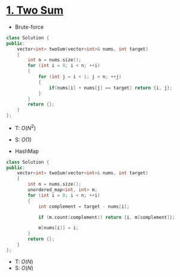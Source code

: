 # [1\. Two Sum](https://leetcode.com/problems/two-sum/)

- Brute-force

```cpp
class Solution {
public:
    vector<int> twoSum(vector<int>& nums, int target)
    {
        int n = nums.size();
        for (int i = 0; i < n; ++i)
        {
            for (int j = i + 1; j < n; ++j)
            {
                if(nums[i] + nums[j] == target) return {i, j};
            }
        }
        return {};
    }
};
```

- T: $O(N^2)$
- S: $O(1)$

- HashMap

```cpp
class Solution {
public:
    vector<int> twoSum(vector<int>& nums, int target)
    {
        int n = nums.size();
        unordered_map<int, int> m;
        for (int i = 0; i < n; ++i)
        {
            int complement = target - nums[i];

            if (m.count(complement)) return {i, m[complement]};

            m[nums[i]] = i;
        }
        return {};
    }
};
```

- T: $O(N)$
- S: $O(N)$
